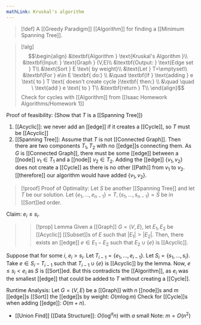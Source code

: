 ```yaml
---
mathLink: Kruskal's algorithm
---
```

>[!def]
>A [[Greedy Paradigm]] [[Algorithm]] for finding a [[Minimum Spanning Tree]].

>[!alg]
>$$\begin{align}
&\textbf{Algorithm } \text{Kruskal's Algorithm }\\
&\textbf{Input: } \text{Graph } (V,E)\\
&\textbf{Output: } \text{Edge set } T\\
&\text{Sort } E \text{ by weight}\\
&\text{Let } T=\emptyset\\
&\textbf{For } e\in E \textbf{ do:} \\
&\quad \textbf{If } \text{adding } e \text{ to } T \text{ doesn't create cycle }\textbf{ then:} \\
&\quad \quad \ \text{add } e \text{ to } T\\
&\textbf{return } T\\
\end{align}$$
Check for cycles with [[Algorithm]] from [[Isaac Homework Algorithms/Homework 1]]


Proof of feasibility: (Show that $T$ is a [[Spanning Tree]])
1. [[Acyclic]]: we never add an [[edge]] if it creates a [[Cycle]], so $T$ must be [[Acyclic]]
2. [[Spanning Tree]]: Assume that $T$ is not [[Connected Graph]]. Then there are two components $T_{1},T_{2}$ with no [[edge]]s connecting them. As $G$ is [[Connected Graph]], there must be some [[edge]] between a [[node]] $v_{1}\in T_{1}$ and a [[node]] $v_{2}\in T_{2}$. Adding the [[edge]] $\{v_{1},v_{2}\}$ does not create a [[Cycle]] as there is no other [[Path]] from $v_{1}$ to $v_{2}$. [[therefore]] our algorithm would have added $\{v_{1},v_{2}\}$.

>[!proof] Proof of Optimality:
Let $S$ be another [[Spanning Tree]] and let $T$ be our solution. Let $\{e_{1},\ldots,e_{n-1}\}=T,\{s_{1},\ldots,s_{n-1}\}=S$ be in [[Sort]]ed order.
>
Claim: $e_{i}≤s_{i}$.
>
>>[!prop] Lemma
>Given a [[Graph]] $G=(V,E)$, let $E_{1},E_{2}$ be [[Acyclic]] [[Subset]]s of $E$ such that $|E_{1}|>|E_{2}|$. Then, there exists an [[edge]] $e\in E_{1}-E_{2}$ such that $E_{2}\cup\{e\}$ is [[Acyclic]].
>
Suppose that for some $i$, $e_{i}>s_{i}$. Let $T_{i-1}=\{e_{1},\ldots,e_{i-1}\}$. Let $S_{i}=\{s_{1},\ldots,s_{i}\}$. Take $e\in S_{i}-T_{i-1}$ such that $T_{i-1}\cup\{e\}$ is [[Acyclic]] by the lemma. Now, $e≤s_{i}<e_{i}$ as $S$ is [[Sort]]ed. But this contradicts the [[Algorithm]], as $e_{i}$ was the smallest [[edge]] that could be added to $T$ without creating a [[Cycle]].

Runtime Analysis:
Let $G=(V,E)$ be a [[Graph]] with $n$ [[node]]s and $m$ [[edge]]s
[[Sort]] the [[edge]]s by weight: $O(m\log m)$
Check for [[Cycle]]s when adding [[edge]]: $O(m+n)$.
- [[Union Find]] [[Data Structure]]: $O(\log^{a}n)$ with $a$ small
Note: $m=O(n^{2})$
